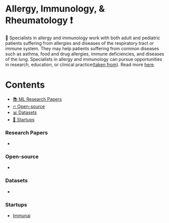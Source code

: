 # Allergy, Immunology, & Rheumatology :heavy_exclamation_mark:
:bookmark: Specialists in allergy and immunology work with both adult and pediatric patients suffering from allergies and diseases of the respiratory tract or immune system. They may help patients suffering from common diseases such as asthma, food and drug allergies, immune deficiencies, and diseases of the lung. Specialists in allergy and immunology can pursue opportunities in research, education, or clinical practice([taken from](https://www.sgu.edu/blog/medical/ultimate-list-of-medical-specialties/)). Read more [here](https://www.acponline.org/about-acp/about-internal-medicine/subspecialties/allergy-and-immunology#:~:text=Allergy%20and%20immunology%20involves%20the,and%20encompassing%20various%20organ%20systems.).

# Contents 
- [:books: ML Research Papers](#research-papers)
- [:fire: Open-source](#open-source)
- [:bar_chart: Datasets](#datasets)
- [:eyes: Startups](#startups)

### Research Papers
- 
### Open-source
- 
### Datasets
- 
### Startups
- [Immunai](https://www.immunai.com/)
